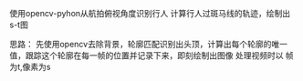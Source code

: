   使用opencv-pyhon从航拍俯视角度识别行人
  计算行人过斑马线的轨迹，绘制出s-t图
  
  
  思路：
  先使用opencv去除背景，轮廓匹配识别出头顶，计算出每个轮廓的唯一值，跟踪这个轮廓在每一帧的位置并记录下来，即刻绘制出图像
  处理视频时以 帧为t,像素为s

